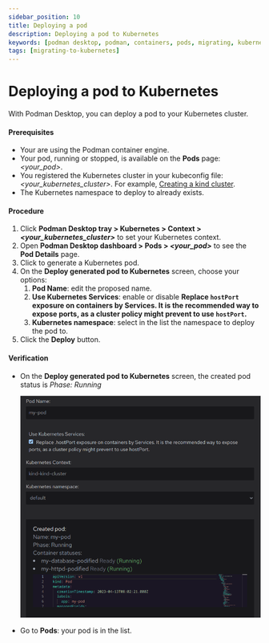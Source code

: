 ```yaml
---
sidebar_position: 10
title: Deploying a pod
description: Deploying a pod to Kubernetes
keywords: [podman desktop, podman, containers, pods, migrating, kubernetes]
tags: [migrating-to-kubernetes]
---
```


# Deploying a pod to Kubernetes

With Podman Desktop, you can deploy a pod to your Kubernetes cluster.

#### Prerequisites

- Your are using the Podman container engine.
- Your pod, running or stopped, is available on the **Pods** page: _<your_pod>_.
- You registered the Kubernetes cluster in your kubeconfig file: _<your_kubernetes_cluster>_. For example, [Creating a kind cluster](kind/creating-a-kind-cluster.md).
- The Kubernetes namespace to deploy to already exists.

#### Procedure

1. Click **Podman Desktop tray > Kubernetes > Context > _<your_kubernetes_cluster>_** to set your Kubernetes context.
1. Open **Podman Desktop dashboard > Pods > _<your_pod>_** to see the **Pod Details** page.
1. Click <icon icon="fa-solid fa-rocket" size="lg" /> to generate a Kubernetes pod.
1. On the **Deploy generated pod to Kubernetes** screen, choose your options:
   1. **Pod Name**: edit the proposed name.
   1. **Use Kubernetes Services**: enable or disable **Replace `hostPort` exposure on containers by Services. It is the recommended way to expose ports, as a cluster policy might prevent to use `hostPort`.**
   1. **Kubernetes namespace**: select in the list the namespace to deploy the pod to.
1. Click the **<icon icon="fa-solid fa-rocket" size="lg" /> Deploy** button.

#### Verification

- On the **Deploy generated pod to Kubernetes** screen, the created pod status is _Phase: Running_

  ![Deplying a pod](img/deploying-a-pod.png)

- Go to **Pods**: your pod is in the list.
